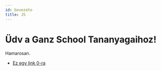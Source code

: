 ```yaml
---
id: bevezeto
title: JS
---
```


# Üdv a Ganz School Tananyagaihoz!

Hamarosan.


- [Ez egy link 0-ra](./0.mdx)